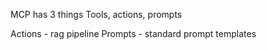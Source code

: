 MCP has 3 things
Tools, actions, prompts

Actions - rag pipeline
Prompts - standard prompt templates

